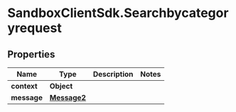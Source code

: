# SandboxClientSdk.Searchbycategoryrequest

## Properties
Name | Type | Description | Notes
------------ | ------------- | ------------- | -------------
**context** | **Object** |  | 
**message** | [**Message2**](Message2.md) |  | 
